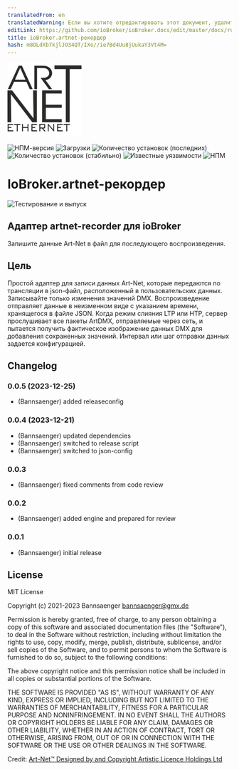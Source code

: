 ```yaml
---
translatedFrom: en
translatedWarning: Если вы хотите отредактировать этот документ, удалите поле «translatedFrom», в противном случае этот документ будет снова автоматически переведен
editLink: https://github.com/ioBroker/ioBroker.docs/edit/master/docs/ru/adapterref/iobroker.artnet-recorder/README.md
title: ioBroker.artnet-рекордер
hash: m8OLdXb7kjlJO34QT/IXo//ie7Bd4Uu8jUukaY3Vt4M=
---
```

![Логотип](../../../en/adapterref/iobroker.artnet-recorder/admin/artnet-recorder.png)

![НПМ-версия](http://img.shields.io/npm/v/iobroker.artnet-recorder.svg)
![Загрузки](https://img.shields.io/npm/dm/iobroker.artnet-recorder.svg)
![Количество установок (последних)](http://iobroker.live/badges/artnet-recorder-installed.svg)
![Количество установок (стабильно)](http://iobroker.live/badges/artnet-recorder-stable.svg)
![Известные уязвимости](https://snyk.io/test/github/Bannsaenger/ioBroker.artnet-recorder/badge.svg)
![НПМ](https://nodei.co/npm/iobroker.artnet-recorder.png?downloads=true)

# IoBroker.artnet-рекордер
![Тестирование и выпуск](https://github.com/bannsaenger/iobroker.artnet-recorder/workflows/Test%20and%20Release/badge.svg)

## Адаптер artnet-recorder для ioBroker
Запишите данные Art-Net в файл для последующего воспроизведения.

## Цель
Простой адаптер для записи данных Art-Net, которые передаются по трансляции в json-файл, расположенный в пользовательских данных.
Записывайте только изменения значений DMX.
Воспроизведение отправляет данные в неизменном виде с указанием времени, хранящегося в файле JSON.
Когда режим слияния LTP или HTP, сервер прослушивает все пакеты ArtDMX, отправляемые через сеть, и пытается получить фактическое изображение данных DMX для добавления сохраненных значений.
Интервал или шаг отправки данных задается конфигурацией.

## Changelog

<!--
    Placeholder for the next version (at the beginning of the line):
    ### **WORK IN PROGRESS**
-->
### 0.0.5 (2023-12-25)
* (Bannsaenger) added releaseconfig

### 0.0.4 (2023-12-21)
* (Bannsaenger) updated dependencies
* (Bannsaenger) switched to release script
* (Bannsaenger) switched to json-config

### 0.0.3
* (Bannsaenger) fixed comments from code review

### 0.0.2
* (Bannsaenger) added engine and prepared for review

### 0.0.1
* (Bannsaenger) initial release

## License
MIT License

Copyright (c) 2021-2023 Bannsaenger <bannsaenger@gmx.de>

Permission is hereby granted, free of charge, to any person obtaining a copy
of this software and associated documentation files (the "Software"), to deal
in the Software without restriction, including without limitation the rights
to use, copy, modify, merge, publish, distribute, sublicense, and/or sell
copies of the Software, and to permit persons to whom the Software is
furnished to do so, subject to the following conditions:

The above copyright notice and this permission notice shall be included in all
copies or substantial portions of the Software.

THE SOFTWARE IS PROVIDED "AS IS", WITHOUT WARRANTY OF ANY KIND, EXPRESS OR
IMPLIED, INCLUDING BUT NOT LIMITED TO THE WARRANTIES OF MERCHANTABILITY,
FITNESS FOR A PARTICULAR PURPOSE AND NONINFRINGEMENT. IN NO EVENT SHALL THE
AUTHORS OR COPYRIGHT HOLDERS BE LIABLE FOR ANY CLAIM, DAMAGES OR OTHER
LIABILITY, WHETHER IN AN ACTION OF CONTRACT, TORT OR OTHERWISE, ARISING FROM,
OUT OF OR IN CONNECTION WITH THE SOFTWARE OR THE USE OR OTHER DEALINGS IN THE
SOFTWARE.

Credit:
 [Art-Net™ Designed by and Copyright Artistic Licence Holdings Ltd](https://art-net.org.uk)
